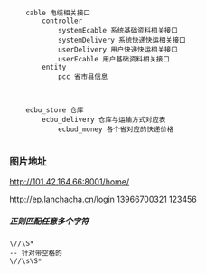 ```
    cable 电缆相关接口
        controller
            systemEcable 系统基础资料相关接口
            systemDelivery 系统快递快运相关接口
            userDelivery 用户快递快运相关接口
            userEcable 用户基础资料相关接口
        entity
            pcc 省市县信息
		
						
```

```
    ecbu_store 仓库
        ecbu_delivery 仓库与运输方式对应表
            ecbud_money 各个省对应的快递价格
        
```


### 图片地址
http://101.42.164.66:8001/home/

http://ep.lanchacha.cn/login
13966700321
123456



##### 正则匹配任意多个字符
```text
\//\S*
-- 针对带空格的
\//\s\S*
```